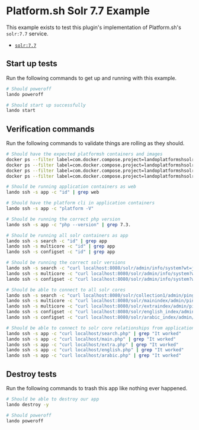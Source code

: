 Platform.sh Solr 7.7 Example
============================

This example exists to test this plugin's implementation of Platform.sh's `solr:7.7` service.

* [`solr:7.7`](https://docs.platform.sh/configuration/services/solr.html)

Start up tests
--------------

Run the following commands to get up and running with this example.

```bash
# Should poweroff
lando poweroff

# Should start up successfully
lando start
```

Verification commands
---------------------

Run the following commands to validate things are rolling as they should.

```bash
# Should have the expected platformsh containers and images
docker ps --filter label=com.docker.compose.project=landoplatformshsolr77 | grep docker.registry.platform.sh/php-7.3 | grep landoplatformshsolr77_app_1
docker ps --filter label=com.docker.compose.project=landoplatformshsolr77 | grep docker.registry.platform.sh/solr-7.7 | grep landoplatformshsolr77_search_1
docker ps --filter label=com.docker.compose.project=landoplatformshsolr77 | grep docker.registry.platform.sh/solr-8.6 | grep landoplatformshsolr77_multi_1
docker ps --filter label=com.docker.compose.project=landoplatformshsolr77 | grep docker.registry.platform.sh/solr-8.6 | grep landoplatformshsolr77_configset_1

# Should be running application containers as web
lando ssh -s app -c "id" | grep web

# Should have the platform cli in application containers
lando ssh -s app -c "platform -V"

# Should be running the correct php version
lando ssh -s app -c "php --version" | grep 7.3.

# Should be running all solr containers as app
lando ssh -s search -c "id" | grep app
lando ssh -s multicore -c "id" | grep app
lando ssh -s configset -c "id" | grep app

# Should be running the correct solr versions
lando ssh -s search -c "curl localhost:8080/solr/admin/info/system?wt=json" | grep solr-spec-version | grep "7.7"
lando ssh -s multicore -c "curl localhost:8080/solr/admin/info/system?wt=json" | grep solr-spec-version | grep "7.7"
lando ssh -s configset -c "curl localhost:8080/solr/admin/info/system?wt=json" | grep solr-spec-version | grep "7.7"

# Should be able to connect to all solr cores
lando ssh -s search -c "curl localhost:8080/solr/collection1/admin/ping?wt=json" | grep status | grep OK
lando ssh -s multicore -c "curl localhost:8080/solr/mainindex/admin/ping?wt=json" | grep status | grep OK
lando ssh -s multicore -c "curl localhost:8080/solr/extraindex/admin/ping?wt=json" | grep status | grep OK
lando ssh -s configset -c "curl localhost:8080/solr/english_index/admin/ping?wt=json" | grep status | grep OK
lando ssh -s configset -c "curl localhost:8080/solr/arabic_index/admin/ping?wt=json" | grep status | grep OK

# Should be able to connect to solr core relationships from application containers
lando ssh -s app -c "curl localhost/search.php" | grep "It worked"
lando ssh -s app -c "curl localhost/main.php" | grep "It worked"
lando ssh -s app -c "curl localhost/extra.php" | grep "It worked"
lando ssh -s app -c "curl localhost/english.php" | grep "It worked"
lando ssh -s app -c "curl localhost/arabic.php" | grep "It worked"
```

Destroy tests
-------------

Run the following commands to trash this app like nothing ever happened.

```bash
# Should be able to destroy our app
lando destroy -y

# Should poweroff
lando poweroff
```

